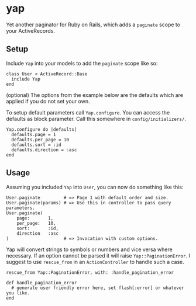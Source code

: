 yap
===

Yet another paginator for Ruby on Rails, which adds a `paginate` scope to your ActiveRecords.

Setup
-----

Include `Yap` into your models to add the `paginate` scope like so:

    class User < ActiveRecord::Base
      include Yap
    end

(optional) The options from the example below are the defaults which are applied if you do not set your own.

To setup default parameters call `Yap.configure`. You can access the defaults as block parameter. Call this somewhere in
`config/initializers/`.

    Yap.configure do |defaults|
      defaults.page = 1
      defaults.per_page = 10
      defaults.sort = :id
      defaults.direction = :asc
    end

Usage
-----

Assuming you included `Yap` into `User`, you can now do something like this:

    User.paginate         # => Page 1 with default order and size.
    User.paginate(params) # => Use this in controller to pass query parameters.
    User.paginate(
        page:       1,
        per_page:   10,
        sort:       :id,
        direction   :asc
    )                     # => Invocation with custom options.

Yap will convert strings to symbols or numbers and vice versa where necessary. If an option cannot be parsed it will
raise `Yap::PaginationError`. I suggest to use `rescue_from` in an `ActionController` to handle such a case.

    rescue_from Yap::PaginationError, with: :handle_pagination_error

    def handle_pagination_error
      # generate user friendly error here, set flash[:error] or whatever you like.
    end

